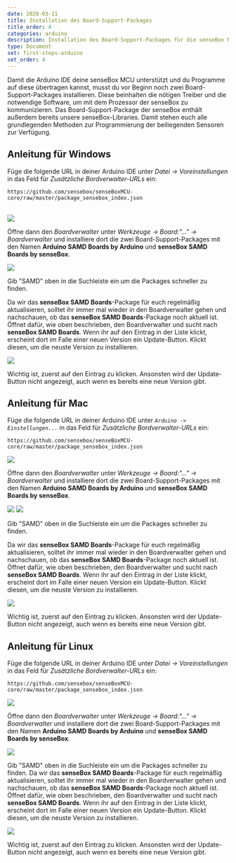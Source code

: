 ```yaml
---
date: 2020-03-11
title: Installation des Board-Support-Packages
title_order: 4
categories: arduino
description: Installation des Board-Support-Packages für die senseBox MCU
type: Document
set: first-steps-arduino
set_order: 4
---
```


<div class="description">Damit die Arduino IDE deine senseBox MCU unterstützt und du Programme auf diese übertragen kannst, musst du vor Beginn noch zwei Board-Support-Packages installieren. Diese beinhalten die nötigen Treiber und die notwendige Software, um mit dem Prozessor der senseBox zu kommunizieren. Das Board-Support-Package der senseBox enthält außerdem bereits unsere senseBox-Libraries. Damit stehen euch alle grundlegenden Methoden zur Programmierung der beiliegenden Sensoren zur Verfügung.</div>



## Anleitung für Windows
Füge die folgende URL in deiner Arduino IDE unter *Datei -> Voreinstellungen* in das Feld für *Zusätzliche Bordverwalter-URLs* ein:
```
https://github.com/sensebox/senseBoxMCU-core/raw/master/package_sensebox_index.json
```
<br>

<img src="https://github.com/sensebox/resources/raw/master/gitbook_pictures/ardu/Ardu1.png">


Öffne dann den *Boardverwalter* unter *Werkzeuge -> Board:"..." -> Boardverwalter* und installiere dort die zwei Board-Support-Packages mit den Namen **Arduino SAMD Boards by Arduino** und **senseBox SAMD Boards by senseBox**.

<img src="https://github.com/sensebox/resources/raw/master/gitbook_pictures/ardu/Ardu2.png">


  Gib "SAMD" oben in die Suchleiste ein um die Packages schneller zu finden.


Da wir das **senseBox SAMD Boards**-Package für euch regelmäßig aktualisieren, solltet ihr immer mal wieder in den Boardverwalter gehen und nachschauen, ob das **senseBox SAMD Boards**-Package noch aktuell ist. Öffnet dafür, wie oben beschrieben, den Boardverwalter und sucht nach **senseBox SAMD Boards**. Wenn ihr auf den Eintrag in der Liste klickt, erscheint dort im Falle einer neuen Version ein Update-Button. Klickt diesen, um die neuste Version zu installieren. 


<img src="https://github.com/sensebox/resources/raw/master/gitbook_pictures/ardu/update-b-s-p.png">

  Wichtig ist, zuerst auf den Eintrag zu klicken. Ansonsten wird der Update-Button nicht angezeigt, auch wenn es bereits eine neue Version gibt.



## Anleitung für Mac
Füge die folgende URL in deiner Arduino IDE unter *`Arduino -> Einstellungen...`* in das Feld für *Zusätzliche Bordverwalter-URLs* ein:
```
https://github.com/sensebox/senseBoxMCU-core/raw/master/package_sensebox_index.json
```

<img src="https://github.com/sensebox/resources/raw/master/gitbook_pictures/ardu/ardu_mac.png">


Öffne dann den *Boardverwalter* unter *Werkzeuge -> Board:"..." -> Boardverwalter* und installiere dort die zwei Board-Support-Packages mit den Namen **Arduino SAMD Boards by Arduino** und **senseBox SAMD Boards by senseBox**.


<img src="https://github.com/sensebox/resources/raw/master/gitbook_pictures/ardu/ardu3_mac.png">


<img src="https://github.com/sensebox/resources/raw/master/gitbook_pictures/ardu/ardu2_mac.png">



  Gib "SAMD" oben in die Suchleiste ein um die Packages schneller zu finden.


Da wir das **senseBox SAMD Boards**-Package für euch regelmäßig aktualisieren, solltet ihr immer mal wieder in den Boardverwalter gehen und nachschauen, ob das **senseBox SAMD Boards**-Package noch aktuell ist. Öffnet dafür, wie oben beschrieben, den Boardverwalter und sucht nach **senseBox SAMD Boards**. Wenn ihr auf den Eintrag in der Liste klickt, erscheint dort im Falle einer neuen Version ein Update-Button. Klickt diesen, um die neuste Version zu installieren. 


<img src="https://github.com/sensebox/resources/raw/master/gitbook_pictures/ardu/ardu_update_mac.png">


  Wichtig ist, zuerst auf den Eintrag zu klicken. Ansonsten wird der Update-Button nicht angezeigt, auch wenn es bereits eine neue Version gibt.



## Anleitung für Linux
Füge die folgende URL in deiner Arduino IDE unter *Datei -> Voreinstellungen* in das Feld für *Zusätzliche Bordverwalter-URLs* ein:
```
https://github.com/sensebox/senseBoxMCU-core/raw/master/package_sensebox_index.json
```

<img src="https://github.com/sensebox/resources/raw/master/gitbook_pictures/ardu/Ardu1.png">

Öffne dann den *Boardverwalter* unter *Werkzeuge -> Board:"..." -> Boardverwalter* und installiere dort die zwei Board-Support-Packages mit den Namen **Arduino SAMD Boards by Arduino** und **senseBox SAMD Boards by senseBox**.

<img src="https://github.com/sensebox/resources/raw/master/gitbook_pictures/ardu/Ardu2.png">

Gib "SAMD" oben in die Suchleiste ein um die Packages schneller zu finden.
Da wir das **senseBox SAMD Boards**-Package für euch regelmäßig aktualisieren, solltet ihr immer mal wieder in den Boardverwalter gehen und nachschauen, ob das **senseBox SAMD Boards**-Package noch aktuell ist. Öffnet dafür, wie oben beschrieben, den Boardverwalter und sucht nach **senseBox SAMD Boards**. Wenn ihr auf den Eintrag in der Liste klickt, erscheint dort im Falle einer neuen Version ein Update-Button. Klickt diesen, um die neuste Version zu installieren. 


<img src="https://github.com/sensebox/resources/raw/master/gitbook_pictures/ardu/update-b-s-p.png">

Wichtig ist, zuerst auf den Eintrag zu klicken. Ansonsten wird der Update-Button nicht angezeigt, auch wenn es bereits eine neue Version gibt.



